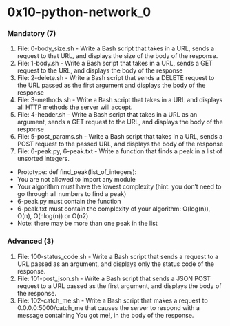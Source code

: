 # 0x10-python-network_0

### Mandatory (7)

1. File: 0-body_size.sh - Write a Bash script that takes in a URL, sends a request to that URL, and displays the size of the body of the response.
2. File: 1-body.sh - Write a Bash script that takes in a URL, sends a GET request to the URL, and displays the body of the response
3. File: 2-delete.sh - Write a Bash script that sends a DELETE request to the URL passed as the first argument and displays the body of the response
4. File: 3-methods.sh - Write a Bash script that takes in a URL and displays all HTTP methods the server will accept.
5. File: 4-header.sh - Write a Bash script that takes in a URL as an argument, sends a GET request to the URL, and displays the body of the response
6. File: 5-post_params.sh - Write a Bash script that takes in a URL, sends a POST request to the passed URL, and displays the body of the response
7. File: 6-peak.py, 6-peak.txt - Write a function that finds a peak in a list of unsorted integers.

- Prototype: def find_peak(list_of_integers):
- You are not allowed to import any module
- Your algorithm must have the lowest complexity (hint: you don’t need to go through all numbers to find a peak)
- 6-peak.py must contain the function
- 6-peak.txt must contain the complexity of your algorithm: O(log(n)), O(n), O(nlog(n)) or O(n2)
- Note: there may be more than one peak in the list

### Advanced (3)

1. File: 100-status_code.sh - Write a Bash script that sends a request to a URL passed as an argument, and displays only the status code of the response.
2. File: 101-post_json.sh - Write a Bash script that sends a JSON POST request to a URL passed as the first argument, and displays the body of the response.
3. File: 102-catch_me.sh - Write a Bash script that makes a request to 0.0.0.0:5000/catch_me that causes the server to respond with a message containing You got me!, in the body of the response.

